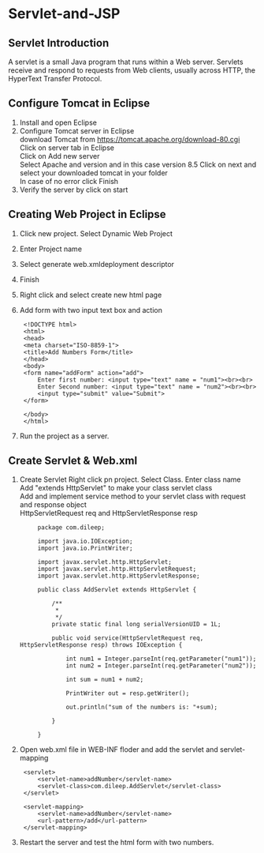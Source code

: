 # Servlet-and-JSP

## Servlet Introduction

A servlet is a small Java program that runs within a Web server. Servlets receive and respond to requests from Web clients, usually across HTTP, the HyperText Transfer Protocol.

## Configure Tomcat in Eclipse

1. Install and open Eclipse
2. Configure Tomcat server in Eclipse  
    download Tomcat from https://tomcat.apache.org/download-80.cgi  
    Click on server tab in Eclipse  
    Click on Add new server  
    Select Apache and version and in this case version 8.5
    Click on next and select your downloaded tomcat in your folder  
    In case of no error click Finish
3. Verify the server by click on start

## Creating Web Project in Eclipse

1. Click new project. Select Dynamic Web Project
2. Enter Project name
3. Select generate web.xmldeployment descriptor
4. Finish
5. Right click and select create new html page
6. Add form with two input text box and action

        <!DOCTYPE html>
        <html>
        <head>
        <meta charset="ISO-8859-1">
        <title>Add Numbers Form</title>
        </head>
        <body>
        <form name="addForm" action="add">
            Enter first number: <input type="text" name = "num1"><br><br>
            Enter Second number: <input type="text" name = "num2"><br><br>
            <input type="submit" value="Submit">
        </form>

        </body>
        </html>
7. Run the project as a server.

## Create Servlet & Web.xml
1. Create Servlet
    Right click pn project. Select Class. Enter class name  
    Add "extends HttpServlet" to make your class servlet class  
    Add and implement service method to your servlet class with request and response object  
    HttpServletRequest req and HttpServletResponse resp  
    
            package com.dileep;

            import java.io.IOException;
            import java.io.PrintWriter;

            import javax.servlet.http.HttpServlet;
            import javax.servlet.http.HttpServletRequest;
            import javax.servlet.http.HttpServletResponse;

            public class AddServlet extends HttpServlet {

                /**
                 * 
                 */
                private static final long serialVersionUID = 1L;

                public void service(HttpServletRequest req, HttpServletResponse resp) throws IOException {

                    int num1 = Integer.parseInt(req.getParameter("num1"));
                    int num2 = Integer.parseInt(req.getParameter("num2"));

                    int sum = num1 + num2;

                    PrintWriter out = resp.getWriter();

                    out.println("sum of the numbers is: "+sum);

                }

            }


2. Open web.xml file in WEB-INF floder and add the servlet and servlet-mapping

        <servlet>
            <servlet-name>addNumber</servlet-name>
            <servlet-class>com.dileep.AddServlet</servlet-class>
        </servlet>

        <servlet-mapping>
            <servlet-name>addNumber</servlet-name>
            <url-pattern>/add</url-pattern>
        </servlet-mapping>

3. Restart the server and test the html form with two numbers.

    
            
    

    
